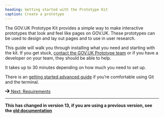 ```yaml
---
heading: Getting started with the Prototype Kit
caption: Create a prototype
---
```


The GOV.UK Prototype Kit provides a simple way to make interactive prototypes that look and feel like pages on GOV.UK. These prototypes can be used to design and lay out pages and to use in user research.

This guide will walk you through installing what you need and starting with the kit. If you get stuck, [contact the GOV.UK Prototype team](../support) or if you have a developer on your team, they should be able to help.

It takes up to 30 minutes depending on how much you need to set up.

There is an [getting started advanced guide](./getting-started-advanced) if you’re comfortable using Git and the terminal.

<nav class="govuk-pagination govuk-pagination--block" role="navigation" aria-label="results">
  <div class="govuk-pagination__next">
    <a class="govuk-link govuk-pagination__link" href="./requirements" rel="next"> <svg class="govuk-pagination__icon govuk-pagination__icon--next" xmlns="http://www.w3.org/2000/svg" height="13" width="15" aria-hidden="true" focusable="false" viewBox="0 0 15 13">
        <path d="m8.107-0.0078125-1.4136 1.414 4.2926 4.293h-12.986v2h12.896l-4.1855 3.9766 1.377 1.4492 6.7441-6.4062-6.7246-6.7266z"></path>
      </svg> <span class="govuk-pagination__link-title">Next</span><span class="govuk-visually-hidden">:</span>
      <span class="govuk-pagination__link-label">Requirements</span></a>
  </div>
</nav>

<hr>

<!-- TODO: replace with Nunjucks partial _new-version-inset-text -->
<div class="govuk-inset-text">
  <strong class="govuk-body govuk-!-font-weight-bold">
    This has changed in version 13, if you are using a previous version, see the
    <a class="govuk-link" href="/v12/docs">old documentation</a>
  </strong>
</div>
